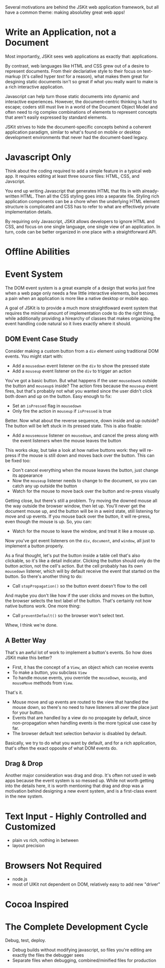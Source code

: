 Several motivations are behind the JSKit web application framework, but all have
a common theme: making absolutley great web apps!


Write an Application, not a Document
====================================

Most importantly, JSKit sees web applications as exactly that: applications.

By contrast, web languages like HTML and CSS grew out of a desire to represent
documents.  From their declariative style to their focus on text-markup (it's
called hyper _text_ for a reason), what makes them great for desgining static
documents isn't so great if what you really want to make is a rich interactive
application.

Javascript can help turn those static documents into dynamic and interactive
experiences.  However, the document-centric thinking is hard to escape; coders
still must live in a world  of the Document Object Model and often need to rig
complex combinations of elements to represent concepts that aren't easily
expressed by standard elements.

JSKit strives to hide the document-specific concepts behind a coherent
application paradigm, similar to what's found on mobile or desktop development
environments that never had the document-baed legacy.


Javascript Only
===============

Think about the coding required to add a simple feature in a typical web app.
It requires editing at least three source files: HTML, CSS, and Javscript.

You end up writing Javascript that generates HTML that fits in with
already-written HTML.  Then all the CSS styling goes into a separate file.
Styling rich application components can be a chore when the underlying HTML 
element structure is complicated and CSS has to refer to what are effectively
private implementation details.

By requiring only Javascript, JSKit allows developers to ignore HTML and CSS,
and focus on one single language, one single view of an application.
In turn, code can be better organized in one place with a straightforward API.


Offline Abilities
=================



Event System
============

The DOM event system is a great example of a design that works just fine when
a web page only needs a few little interactive elements, but becomes a pain
when an application is more like a native desktop or mobile app.

A goal of JSKit is to provide a much more straightfoward event system that
requires the minimal amount of implementation code to do the right thing, while
additionally providing a hirearchy of classes that makes organizing the
event handling code natural so it lives exactly where it should.


DOM Event Case Study
--------------

Consider making a custom button from a `div` element using traditional DOM
events. You might start with:

- Add a `mousedown` event listener on the `div` to show the pressed state
- Add a `mouseup` event listener on the `div` to trigger an action

You've got a basic button.  But what happens if the user `mousedown`s outside
the button and `mouseup`s inside?  The action fires because the `mouseup` event
fires, but that's probably not what you wanted since the user didn't
click both down and up on the button.  Easy enough to fix:

- Set an `isPressed` flag in `mousedown`
- Only fire the action in `mouseup` if `isPressed` is true

Better.  Now what about the reverse sequence, down inside and up outside?  The
button will be left stuck in its pressed state.  This is also fixable:

- Add a `mousemouse` listener on `mousedown`, and cancel the press along with
  the event listeners when the mouse leaves the button

This works okay, but take a look at how native buttons work: they will re-press
if the mouse is still down and moves back over the button.  This can be fixed
too:

- Don't cancel everything when the mouse leaves the button, just change its
  appearance
- Now the `mouseup` listener needs to change to the document, so you can catch
  any up outside the button
- Watch for the mouse to move back over the button and re-press visually

Getting close, but there's still a problem.  Try moving the downed mouse all the
way outside the browser window, then let up.  You'll never get the document
mouse up, and the button will be in a weird state, still listening for move and
up events.  If you mouse back over the button, it will re-press, even though
the mouse is up.  So, you can:

- Watch for the mouse to leave the window, and treat it like a mouse up.

Now you've got event listeners on the `div`, `document`, and `window`, all just
to implement a button properly.

As a final thought, let's put the button inside a table cell that's also
clickable, so it's like a detail indicator.  Clicking the button should only do
the button action, not the cell's action.  But the cell probably has its own
`mousedown` listener, which will by default receive the event that started on
the button.  So there's another thing to do:

- Call `stopPropagation()` so the button event doesn't flow to the cell

And maybe you don't like how if the user clicks and moves on the button, the
browser selects the text label of the button.  That's certainly not how native
buttons work.  One more thing:

- Call `preventDefault()` so the browser won't select text.

Whew, I think we're done.


A Better Way
------------

That's an awful lot of work to implement a button's events.  So how does JSKit
make this better?

- First, it has the concept of a `View`, an object which can receive events
- To make a button, you subclass `View`
- To handle mouse events, you override the `mouseDown`, `mouseUp`, and 
  `mouseMove` methods from `View`.

That's it.

- Mouse move and up events are routed to the view that handled the mouse down,
  so there's no need to have listeners all over the place just for your button.
- Events that are handled by a view do no propagate by default, since
  non-propagation when handling events is the more typical use case by far.
- The browser default text selection behavior is disabled by default.

Basically, we try to do what you want by default, and for a rich application,
that's often the exact opposite of what DOM events do.


Drag & Drop
--------------------

Another major consideration was drag and drop.  It's often not used in web apps
because the event system is so messed up.  While not worth getting into the
details here, it is worth mentioning that drag and drop was a motivation behind
designing a new event system, and is a first-class event in the new system.


Text Input - Highly Controlled and Customized 
=============================================

- plain vs rich, nothing in between
- layout precision


Browsers Not Required
=====================

- node.js
- most of UIKit not dependent on DOM, relatively easy to add new "driver"


Cocoa Inspired
==============


The Complete Development Cycle
==============================

Debug, test, deploy.

- Debug builds without modifying javascript, so files you're editing are exactly the files the debugger sees
- Separate files when debugging, combined/minified files for production


